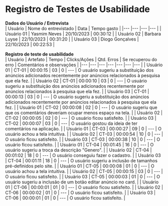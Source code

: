 # Registro de Testes de Usabilidade

**Dados do Usuário / Entrevista**<br>
| Usuário | Nome do entrevistado | Data | Tempo gasto |
|--- |--- |--- |--- |
| Usuário 01 | Yasmim Neves | 20/10/2023 | 00:30:12 |
| Usuário 02 | Barbara Luyse | 22/10/2023 | 00:31:20 |
| Usuário 03 | Diogo Gonçalves | 22/10/2023 | 00:22:53 |

**Registro de teste de usabilidade**<br>
| Usuário | Artefato | Tempo | Clicks/Ações | Qtd. Erros | Se recuperou do erro | Comentários e observações |
|--- |--- |--- |--- |--- |--- |--- |
| Usuário 01 | CT-01 | 00:00:15 | 03 | 0 | --- | O usuário sugeriu a substituição dos anúncios adicionados recentemente por anúncios relacionados à pesquisa que ela fez. |
| Usuário 02 | CT-01 | 00:00:10 | 03 | 0 | --- | O usuário sugeriu a substituição dos anúncios adicionados recentemente por anúncios relacionados à pesquisa que ela fez. |
| Usuário 03 | CT-01 | 00:00:13 | 03 | 0 | --- | O usuário sugeriu a substituição dos anúncios adicionados recentemente por anúncios relacionados à pesquisa que ela fez. |
| Usuário 01 | CT-02 | 00:00:08 | 02 | 0 | --- | O usuário sugeriu que que os comentários deveriam ocupar menos espaço na tela. |
| Usuário 02 | CT-02 | 00:00:05 | 02 | 0 | --- | O usuário ficou satisfeito. |
| Usuário 03 | CT-02 | 00:00:07 | 03 | 0 | --- | O usuário gostou da ideia de ter comentários na aplicação. |
| Usuário 01 | CT-03 | 00:00:27 | 09 | 0 | --- | O usuário achou a tela intuitiva. |
| Usuário 02 | CT-03 | 00:00:54 | 10 | 0 | --- | O usuário ficou satisfeito. |
| Usuário 03 | CT-03 | 00:00:38 | 10 | 0 | --- | O usuário ficou satisfeito. |
| Usuário 01 | CT-04 | 00:01:45 | 16 | 0 | --- | O usuário sugeriu a troca da descrição "Genero". |
| Usuário 02 | CT-04 | 00:01:02 | 18 | 0 | --- | O usuário conseguiu fazer o cadastro. |
| Usuário 03 | CT-04 | 00:01:11 | 18 | 0 | --- | O usuário sugeriu a inclusão de tamanhos pré-definidos pelo site. |
| Usuário 01 | CT-05 | 00:00:08 | 01 | 0 | --- | O usuário achou a tela intuitiva. |
| Usuário 02 | CT-05 | 00:00:15 | 03 | 0 | --- | O usuário ficou satisfeito. |
| Usuário 03 | CT-05 | 00:00:03 | 01 | 0 | --- | O usuário sugeriu a inclusão de um botão editar anúncio no card. |
| Usuário 01 | CT-06 | 00:00:01 | 01 | 0 | --- | O usuário ficou satisfeito. |
| Usuário 02 | CT-06 | 00:00:02 | 01 | 0 | --- | O usuário ficou satisfeito. |
| Usuário 03 | CT-06 | 00:00:01 | 01 | 0 | --- | O usuário ficou satisfeito. |

